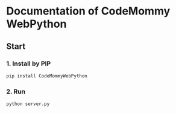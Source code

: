 # Documentation of CodeMommy WebPython

## Start

### 1. Install by PIP
```bash
pip install CodeMommyWebPython
```

### 2. Run
```bash
python server.py
```